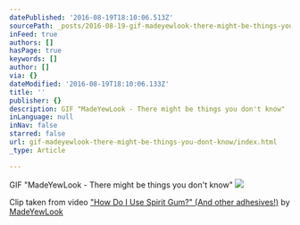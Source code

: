 ```yaml
---
datePublished: '2016-08-19T18:10:06.513Z'
sourcePath: _posts/2016-08-19-gif-madeyewlook-there-might-be-things-you-dont-know.md
inFeed: true
authors: []
hasPage: true
keywords: []
author: []
via: {}
dateModified: '2016-08-19T18:10:06.133Z'
title: ''
publisher: {}
description: GIF "MadeYewLook - There might be things you don't know"
inLanguage: null
inNav: false
starred: false
url: gif-madeyewlook-there-might-be-things-you-dont-know/index.html
_type: Article

---
```

GIF "MadeYewLook - There might be things you don't know"
![](https://the-grid-user-content.s3-us-west-2.amazonaws.com/8529ac1a-83e2-4cde-a8a8-d5cc3639d321.gif)

Clip taken from video ["How Do I Use Spirit Gum?" (And other adhesives!)][0] by [MadeYewLook][1]

[0]: https://www.youtube.com/watch?v=ylyA7yBXsYQ
[1]: https://www.youtube.com/user/MadeYewLook